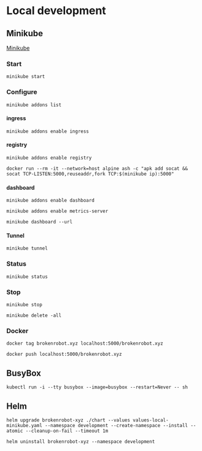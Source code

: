 # Local development

## Minikube

[Minikube](https://minikube.sigs.k8s.io/)

### Start

```shell
minikube start
```

### Configure

```shell
minikube addons list
```

#### ingress

```shell
minikube addons enable ingress
```

#### registry

```shell
minikube addons enable registry
```

```shell
docker run --rm -it --network=host alpine ash -c "apk add socat && socat TCP-LISTEN:5000,reuseaddr,fork TCP:$(minikube ip):5000"
```

#### dashboard

```shell
minikube addons enable dashboard
```

```shell
minikube addons enable metrics-server
```

```shell
minikube dashboard --url
```

#### Tunnel

```shell
minikube tunnel
```

### Status

```shell
minikube status
```

### Stop

```shell
minikube stop
```

```shell
minikube delete -all
```

### Docker

```shell
docker tag brokenrobot.xyz localhost:5000/brokenrobot.xyz
```

```shell
docker push localhost:5000/brokenrobot.xyz
```

## BusyBox

```shell
kubectl run -i --tty busybox --image=busybox --restart=Never -- sh
```

## Helm

```shell
helm upgrade brokenrobot-xyz ./chart --values values-local-minikube.yaml --namespace development --create-namespace --install --atomic --cleanup-on-fail --timeout 1m
```

```shell
helm uninstall brokenrobot-xyz --namespace development
```
